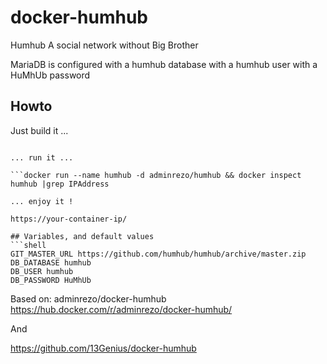# docker-humhub

Humhub
A social network without Big Brother

MariaDB is configured with a humhub database with a humhub user with a HuMhUb password

## Howto

Just build it ...

```docker build -t adminrezo/humhub .

... run it ...

```docker run --name humhub -d adminrezo/humhub && docker inspect humhub |grep IPAddress

... enjoy it !

https://your-container-ip/

## Variables, and default values
```shell
GIT_MASTER_URL https://github.com/humhub/humhub/archive/master.zip
DB_DATABASE humhub
DB_USER humhub
DB_PASSWORD HuMhUb
```

Based on:
adminrezo/docker-humhub
https://hub.docker.com/r/adminrezo/docker-humhub/

And

https://github.com/13Genius/docker-humhub

